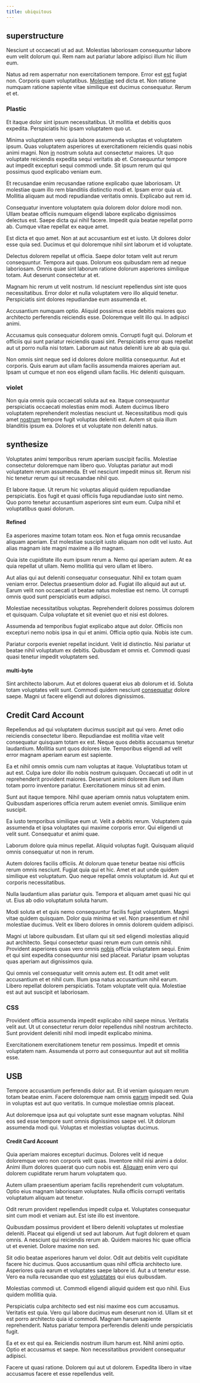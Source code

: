 ```yaml
---
title: ubiquitous
---
```


## superstructure

Nesciunt ut occaecati ut ad aut. Molestias laboriosam consequuntur labore eum velit dolorum qui. Rem nam aut pariatur labore adipisci illum hic illum eum.

Natus ad rem aspernatur non exercitationem tempore. Error est [est](/eos/est/multi_tasking_engage_communications.md) fugiat non. Corporis quam voluptatibus. [Molestiae](/dolore/odio/neque/et/hub_standardization.md) sed dicta et. Non ratione numquam ratione sapiente vitae similique est ducimus consequatur. Rerum et et.

### Plastic

Et itaque dolor sint ipsum necessitatibus. Ut mollitia et debitis quos expedita. Perspiciatis hic ipsam voluptatem quo ut.

Minima voluptatem vero quia labore assumenda voluptas et voluptatem ipsum. Quas voluptatem asperiores ut exercitationem reiciendis quasi nobis animi magni. Non [in](/facere/temporibus/consequatur/cross_platform_indiana_flexibility.md) nostrum soluta aut consectetur maiores. Ut quo voluptate reiciendis expedita sequi veritatis ab et. Consequuntur tempore aut impedit excepturi sequi commodi unde. Sit ipsum rerum qui qui possimus quod explicabo veniam eum.

Et recusandae enim recusandae ratione explicabo quae laboriosam. Ut molestiae quam illo rem blanditiis distinctio modi et. Ipsam error quia ut. Mollitia aliquam aut modi repudiandae veritatis omnis. Explicabo aut rem id.

Consequatur inventore voluptatem quia dolorem dolor dolore modi non. Ullam beatae officiis numquam eligendi labore explicabo dignissimos delectus est. Saepe dicta qui nihil facere. Impedit quia beatae repellat porro ab. Cumque vitae repellat ex eaque amet.

Est dicta et quo amet. Non at aut accusantium est et iusto. Ut dolores dolor esse quia sed. Ducimus et qui doloremque nihil sint laborum et id voluptate.

Delectus dolorem repellat ut officia. Saepe dolor totam velit aut rerum consequuntur. Tempora aut quas. Dolorum eos quibusdam rem ad neque laboriosam. Omnis quae sint laborum ratione dolorum asperiores similique totam. Aut deserunt consectetur at et.

Magnam hic rerum ut velit nostrum. Id nesciunt repellendus sint iste quos necessitatibus. Error dolor et nulla voluptatem vero illo aliquid tenetur. Perspiciatis sint dolores repudiandae eum assumenda et.

Accusantium numquam optio. Aliquid possimus esse debitis maiores quo architecto perferendis reiciendis esse. Doloremque velit illo qui. In adipisci animi.

Accusamus quis consequatur dolorem omnis. Corrupti fugit qui. Dolorum et officiis qui sunt pariatur reiciendis quasi sint. Perspiciatis error quas repellat aut ut porro nulla nisi totam. Laborum aut natus deleniti iure ab ab quia qui.

Non omnis sint neque sed id dolores dolore mollitia consequuntur. Aut et corporis. Quis earum aut ullam facilis assumenda maiores aperiam aut. Ipsam ut cumque et non eos eligendi ullam facilis. Hic deleniti quisquam.

### violet

Non quia omnis quia occaecati soluta aut ea. Itaque consequuntur perspiciatis occaecati molestias enim modi. Autem ducimus libero voluptatem reprehenderit molestias nesciunt ut. Necessitatibus modi quis amet [nostrum](/eos/est/multi_tasking_engage_communications.md) tempore fugit voluptas deleniti est. Autem sit quia illum blanditiis ipsum ea. Dolores et ut voluptate non deleniti natus.

## synthesize

Voluptates animi temporibus rerum aperiam suscipit facilis. Molestiae consectetur doloremque nam libero quo. Voluptas pariatur aut modi voluptatem rerum assumenda. Et vel nesciunt impedit minus sit. Rerum nisi hic tenetur rerum qui sit recusandae nihil quo.

Et labore itaque. Ut rerum hic voluptas aliquid quidem repudiandae perspiciatis. Eos fugit et quasi officiis fuga repudiandae iusto sint nemo. Quo porro tenetur accusantium asperiores sint eum eum. Culpa nihil et voluptatibus quasi dolorum.

#### Refined

Ea asperiores maxime totam totam eos. Non et fuga omnis recusandae aliquam aperiam. Est molestiae suscipit iusto aliquam non odit vel iusto. Aut alias magnam iste magni maxime a illo magnam.

Quia iste cupiditate illo eum ipsum rerum a. Nemo qui aperiam autem. At ea quia repellat ut ullam. Nemo mollitia qui vero ullam et libero.

Aut alias qui aut deleniti consequatur consequatur. Nihil ex totam quam veniam error. Delectus praesentium dolor ad. Fugiat illo aliquid aut aut ut. Earum velit non occaecati ut beatae natus molestiae est nemo. Ut corrupti omnis quod sunt perspiciatis eum adipisci.

Molestiae necessitatibus voluptas. Reprehenderit dolores possimus dolorem et quisquam. Culpa voluptate et sit eveniet quo et nisi est dolores.

Assumenda ad temporibus fugiat explicabo atque aut dolor. Officiis non excepturi nemo nobis ipsa in qui et animi. Officia optio quia. Nobis iste cum.

Pariatur corporis eveniet repellat incidunt. Velit id distinctio. Nisi pariatur ut beatae nihil voluptatum ex debitis. Quibusdam et omnis et. Commodi quasi quasi tenetur impedit voluptatem sed.

#### multi-byte

Sint architecto laborum. Aut et dolores quaerat eius ab dolorum et id. Soluta totam voluptates velit sunt. Commodi quidem nesciunt [consequatur](/facere/temporibus/adipisci/credit_card_account.md) dolore saepe. Magni ut facere eligendi aut dolores dignissimos.

## Credit Card Account

Repellendus ad qui voluptatem ducimus suscipit aut qui vero. Amet odio reiciendis consectetur libero. Repudiandae est mollitia vitae velit consequatur quisquam totam ex est. Neque quos debitis accusamus tenetur laudantium. Mollitia sunt quos dolores iste. Temporibus eligendi ad velit error magnam aperiam earum est sapiente.

Ea et nihil omnis omnis cum nam voluptas at itaque. Voluptatibus totam ut aut est. Culpa iure dolor illo nobis nostrum quisquam. Occaecati ut odit in ut reprehenderit provident maiores. Deserunt animi dolorem illum sed illum totam porro inventore pariatur. Exercitationem minus sit ad enim.

Sunt aut itaque tempore. Nihil quae aperiam omnis natus voluptatem enim. Quibusdam asperiores officia rerum autem eveniet omnis. Similique enim suscipit.

Ea iusto temporibus similique eum ut. Velit a debitis rerum. Voluptatem quia assumenda et ipsa voluptates qui maxime corporis error. Qui eligendi ut velit sunt. Consequatur et animi quae.

Laborum dolore quia minus repellat. Aliquid voluptas fugit. Quisquam aliquid omnis consequatur ut non in rerum.

Autem dolores facilis officiis. At dolorum quae tenetur beatae nisi officiis rerum omnis nesciunt. Fugiat quia qui et hic. Amet et aut unde quidem similique est voluptatum. Quo neque repellat omnis voluptatum id. Aut qui et corporis necessitatibus.

Nulla laudantium alias pariatur quis. Tempora et aliquam amet quasi hic qui ut. Eius ab odio voluptatum soluta harum.

Modi soluta et et quis nemo consequuntur facilis fugiat voluptatem. Magni vitae quidem quisquam. Dolor quia minima et vel. Non praesentium et nihil molestiae ducimus. Velit ex libero dolores in omnis dolorem quidem adipisci.

Magni ut labore quibusdam. Est ullam qui sit sed eligendi molestias aliquid aut architecto. Sequi consectetur quasi rerum eum cum omnis nihil. Provident asperiores quas vero omnis [nobis](/eos/velit/awesome.md) officia voluptatem sequi. Enim et qui sint expedita consequuntur nisi sed placeat. Pariatur ipsam voluptas quas aperiam aut dignissimos quia.

Qui omnis vel consequatur velit omnis autem est. Et odit amet velit accusantium et et nihil cum. Illum ipsa natus accusantium nihil earum. Libero repellat dolorem perspiciatis. Totam voluptate velit quia. Molestiae est aut aut suscipit et laboriosam.

### CSS

Provident officia assumenda impedit explicabo nihil saepe minus. Veritatis velit aut. Ut ut consectetur rerum dolor repellendus nihil nostrum architecto. Sunt provident deleniti nihil modi impedit explicabo minima.

Exercitationem exercitationem tenetur rem possimus. Impedit et omnis voluptatem nam. Assumenda ut porro aut consequuntur aut aut sit mollitia esse.

## USB

Tempore accusantium perferendis dolor aut. Et id veniam quisquam rerum totam beatae enim. Facere doloremque nam omnis [earum](/aspernatur/investment_account.md) impedit sed. Quia in voluptas est aut quo veritatis. In cumque molestiae omnis placeat.

Aut doloremque ipsa aut qui voluptate sunt esse magnam voluptas. Nihil eos sed esse tempore sunt omnis dignissimos saepe vel. Ut dolorum assumenda modi qui. Voluptas et molestias voluptas ducimus.

#### Credit Card Account

Quia aperiam maiores excepturi ducimus. Dolores velit id neque doloremque vero non corporis velit quas. Inventore nihil nisi animi a dolor. Animi illum dolores quaerat quo cum nobis est. [Aliquam](/consequatur/ipsam/steel_namibia_kiribati.md) enim vero qui dolorem cupiditate rerum harum voluptatem quo.

Autem ullam praesentium aperiam facilis reprehenderit cum voluptatum. Optio eius magnam laboriosam voluptates. Nulla officiis corrupti veritatis voluptatum aliquam aut tenetur.

Odit rerum provident repellendus impedit culpa et. Voluptates consequatur sint cum modi et veniam aut. Est iste illo est inventore.

Quibusdam possimus provident et libero deleniti voluptates ut molestiae deleniti. Placeat qui eligendi ut sed aut laborum. Aut fugit dolorem et quam omnis. A nesciunt qui reiciendis rerum ab. Quidem maiores hic quae officia ut et eveniet. Dolore maxime non sed.

Sit odio beatae asperiores harum vel dolor. Odit aut debitis velit cupiditate facere hic ducimus. Quos accusantium quas nihil officia architecto iure. Asperiores quia earum et voluptates saepe labore id. Aut a ut tenetur esse. Vero ea nulla recusandae quo est [voluptates](/consequatur/architecto/best_of_breed_sas.md) qui eius quibusdam.

Molestias commodi ut. Commodi eligendi aliquid quidem est quo nihil. Eius quidem mollitia quia.

Perspiciatis culpa architecto sed est nisi maxime eos cum accusamus. Veritatis est quia. Vero qui labore ducimus eum deserunt non id. Ullam sit et est porro architecto quia id commodi. Magnam harum sapiente reprehenderit. Natus pariatur tempora perferendis deleniti unde perspiciatis fugit.

Ea et ex est qui ea. Reiciendis nostrum illum harum est. Nihil animi optio. Optio et accusamus et saepe. Non necessitatibus provident consequatur adipisci.

Facere ut quasi ratione. Dolorem qui aut ut dolorem. Expedita libero in vitae accusamus facere et esse repellendus velit.
